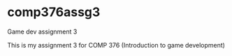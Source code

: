 comp376assg3
============

Game dev assignment 3

This is my assignment 3 for COMP 376 (Introduction to game development)
